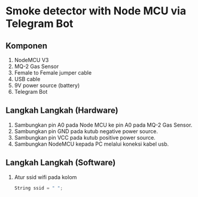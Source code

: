 # Smoke detector with Node MCU via Telegram Bot

## Komponen
1. NodeMCU V3
2. MQ-2 Gas Sensor
3. Female to Female jumper cable
4. USB cable
5. 9V power source (battery)
6. Telegram Bot

## Langkah Langkah (Hardware)

1. Sambungkan pin A0 pada Node MCU ke pin A0 pada MQ-2 Gas Sensor.
2. Sambungkan pin GND pada kutub negative power source.
3. Sambungkan pin VCC pada kutub positive power source.
4. Sambungkan NodeMCU kepada PC melalui koneksi kabel usb.

## Langkah Langkah (Software)
1. Atur ssid wifi pada kolom 
   ``` ino
   String ssid = " ";
   ```
